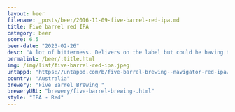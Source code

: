 ```yaml
---
layout: beer
filename: _posts/beer/2016-11-09-five-barrel-red-ipa.md
title: Five barrel red IPA
category: beer
score: 6.5
beer-date: "2023-02-26"
desc: "A lot of bitterness. Delivers on the label but could he having this a little late in the night"
permalink: /beer/:title.html
img: /img/list/five-barrel-red-ipa.jpeg
untappd: "https://untappd.com/b/five-barrel-brewing--navigator-red-ipa/4043262"
country: "Australia"
brewery: "Five Barrel Brewing "
breweryURL: "brewery/five-barrel-brewing-.html"
style: "IPA - Red"
---
```

